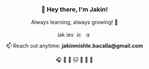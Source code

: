 <h3 align="center">🌱 Hey there, I'm Jakin!</h3>
<p align="center">Always learning, always growing! 🚀</p>

<p align="center">
<a href="https://web.facebook.com/jakin.c.bacalla/" target="blank"><img align="center" src="https://raw.githubusercontent.com/rahuldkjain/github-profile-readme-generator/master/src/images/icons/Social/facebook.svg" alt="jakin.c.bacalla" height="15" width="20" /></a>
<a href="https://github.com/jeykmishlee/jeykmishlee" target="blank"><img align="center" src="https://raw.githubusercontent.com/rahuldkjain/github-profile-readme-generator/master/src/images/icons/Social/github.svg" alt="jeykmishlee" height="15" width="20" /></a>
<a href="https://www.linkedin.com/in/jcbacalla/" target="blank"><img align="center" src="https://raw.githubusercontent.com/rahuldkjain/github-profile-readme-generator/master/src/images/icons/Social/linked-in-alt.svg" alt="jcbacalla" height="15" width="20" /></a>
<a href="mailto:jakinmishle.bacalla@gmail.com" target="blank"><img align="center" src="https://raw.githubusercontent.com/rahuldkjain/github-profile-readme-generator/master/src/images/icons/Social/google.svg" alt="gmail" height="15" width="20" /></a>
</p>

<p align="center">📫 Reach out anytime: <a href="mailto:jakinmishle.bacalla@gmail.com"></a> <b>jakinmishle.bacalla@gmail.com</b></p>

<p align="center">🎧 🎾 🎨 🐱 🌸 🎐 🏐</p>

